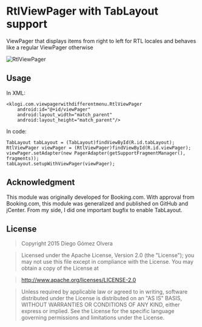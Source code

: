 # RtlViewPager with TabLayout support
ViewPager that displays items from right to left for RTL locales and behaves like a regular ViewPager otherwise

![RtlViewPager](http://i.stack.imgur.com/TZZLX.gif)

Usage
-------------
In XML:

    <klogi.com.viewpagerwithdifferentmenu.RtlViewPager
        android:id="@+id/viewPager"
        android:layout_width="match_parent"
        android:layout_height="match_parent"/>
  
In code:

    TabLayout tabLayout = (TabLayout)findViewById(R.id.tabLayout);
    RtlViewPager viewPager = (RtlViewPager)findViewById(R.id.viewPager);
    viewPager.setAdapter(new PagerAdapter(getSupportFragmentManager(), fragments));
    tabLayout.setupWithViewPager(viewPager);      
  


Acknowledgment
-------------
This module was originally developed for Booking.com. With approval from Booking.com, this module was generalized and published on GitHub and jCenter. From my side, I did one important bugfix to enable TabLayout.

License
-------------
> Copyright 2015 Diego Gómez Olvera

> Licensed under the Apache License, Version 2.0 (the "License");
you may not use this file except in compliance with the License.
You may obtain a copy of the License at

>   http://www.apache.org/licenses/LICENSE-2.0

>Unless required by applicable law or agreed to in writing, software
distributed under the License is distributed on an "AS IS" BASIS,
WITHOUT WARRANTIES OR CONDITIONS OF ANY KIND, either express or implied.
See the License for the specific language governing permissions and
limitations under the License.
